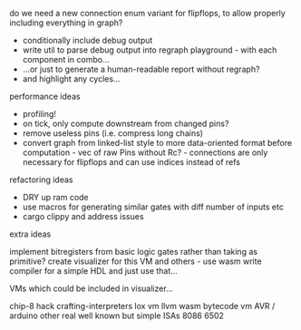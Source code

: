 do we need a new connection enum variant for flipflops, to allow properly including everything in graph?

- conditionally include debug output
- write util to parse debug output into regraph playground - with each component in combo...
- ...or just to generate a human-readable report without regraph?
- and highlight any cycles...

performance ideas

- profiling!
- on tick, only compute downstream from changed pins?
- remove useless pins (i.e. compress long chains)
- convert graph from linked-list style to more data-oriented format before
  computation - vec of raw Pins without Rc? - connections are only necessary for
  flipflops and can use indices instead of refs

refactoring ideas

- DRY up ram code
- use macros for generating similar gates with diff number of inputs etc
- cargo clippy and address issues

extra ideas

implement bitregisters from basic logic gates rather than taking as primitive?
create visualizer for this VM and others - use wasm
write compiler for a simple HDL and just use that...

VMs which could be included in visualizer...

chip-8
hack
crafting-interpreters lox vm
llvm
wasm bytecode vm
AVR / arduino
other real well known but simple ISAs
8086
6502
